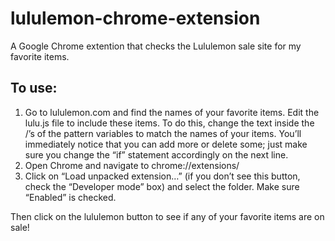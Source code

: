 # lululemon-chrome-extension
A Google Chrome extention that checks the Lululemon sale site for my favorite items.

## To use:
1. Go to lululemon.com and find the names of your favorite items.  Edit the lulu.js file to include these items. To do this, change the text inside the /’s of the pattern variables to match the names of your items. You’ll immediately notice that you can add more or delete some; just make sure you change the “if” statement accordingly on the next line.
2. Open Chrome and navigate to chrome://extensions/ 
3. Click on “Load unpacked extension…” (if you don’t see this button, check the “Developer mode” box) and select the folder. Make sure “Enabled” is checked. 

Then click on the lululemon button to see if any of your favorite items are on sale!
